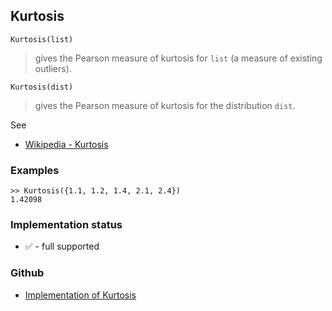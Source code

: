## Kurtosis

```
Kurtosis(list)
```

> gives the Pearson measure of kurtosis for `list` (a measure of existing outliers). 

```
Kurtosis(dist)
```

> gives the Pearson measure of kurtosis for the distribution `dist`. 

See
* [Wikipedia - Kurtosis](https://en.wikipedia.org/wiki/Kurtosis)

### Examples

```
>> Kurtosis({1.1, 1.2, 1.4, 2.1, 2.4})
1.42098
```






### Implementation status

* &#x2705; - full supported

### Github

* [Implementation of Kurtosis](https://github.com/axkr/symja_android_library/blob/master/symja_android_library/matheclipse-core/src/main/java/org/matheclipse/core/builtin/StatisticsFunctions.java#L4251) 
